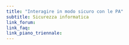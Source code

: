 ```yaml
---
title: "Interagire in modo sicuro con le PA"
subtitle: Sicurezza informatica
link_forum:
link_faq:
link_piano_triennale:
---
```

